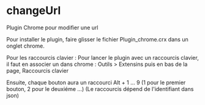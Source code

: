 # changeUrl
Plugin Chrome pour modifier une url


Pour installer le plugin, faire glisser le fichier Plugin_chrome.crx dans un onglet chrome.

Pour les raccourcis clavier :
Pour lancer le plugin avec un raccourcis clavier,
il faut en associer un dans chrome :
  Outils > Extensins puis en bas de la page, Raccourcis clavier

Ensuite, chaque bouton aura un raccourci Alt + 1 ... 9 (1 pour le premier bouton, 2 pour le deuxiéme ...)
(Le raccourcis dépend de l'identifiant dans json)

